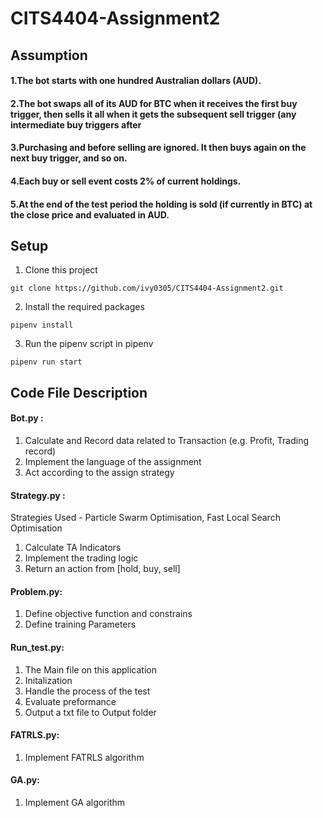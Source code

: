 # CITS4404-Assignment2
## Assumption
#### 1.The bot starts with one hundred Australian dollars (AUD).
#### 2.The bot swaps all of its AUD for BTC when it receives the first buy trigger, then sells it all when it gets the subsequent sell trigger (any intermediate buy triggers after
#### 3.Purchasing and before selling are ignored. It then buys again on the next buy trigger, and so on.
#### 4.Each buy or sell event costs 2% of current holdings.
#### 5.At the end of the test period the holding is sold (if currently in BTC) at the close price and evaluated in AUD.
## Setup
1. Clone this project
```
git clone https://github.com/ivy0305/CITS4404-Assignment2.git
```
2. Install the required packages
```
pipenv install
```
3. Run the pipenv script in pipenv
```
pipenv run start
```

## Code File Description
#### Bot.py : 
1.	Calculate and Record data related to Transaction (e.g. Profit, Trading record)
2.	Implement the language of the assignment
3.	Act according to the assign strategy
#### Strategy.py :
Strategies Used - Particle Swarm Optimisation, Fast Local Search Optimisation
1.	Calculate TA Indicators
2.	Implement the trading logic
3.	Return an action from [hold, buy, sell]
#### Problem.py:
1.	Define objective function and constrains
2.	Define training Parameters
#### Run_test.py:
1.	The Main file on this application
2.	Initalization
3.	Handle the process of the test
4.	Evaluate preformance
5.	Output a txt file to Output folder
#### FATRLS.py:
1.  Implement FATRLS algorithm
#### GA.py:
1.  Implement GA algorithm
